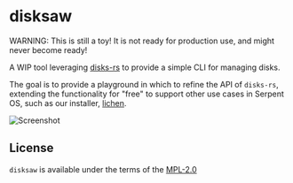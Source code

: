 # disksaw

WARNING: This is still a toy! It is not ready for production use, and might never become ready!

A WIP tool leveraging [disks-rs](https://github.com/serpent-os/disks-rs) to provide a simple CLI for managing disks.

The goal is to provide a playground in which to refine the API of `disks-rs`, extending the functionality for "free"
to support other use cases in Serpent OS, such as our installer, [lichen](https://github.com/serpent-os/lichen).

![Screenshot](https://raw.githubusercontent.com/serpent-os/disksaw/refs/heads/main/.github/Screenshot.png)

## License

`disksaw` is available under the terms of the [MPL-2.0](https://spdx.org/licenses/MPL-2.0.html)
